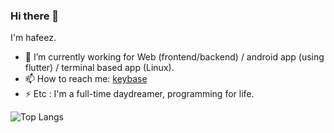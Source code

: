 ### Hi there 👋

<!--
**myapit/myapit** is a ✨ _special_ ✨ repository because its `README.md` (this file) appears on your GitHub profile.

Here are some ideas to get you started:

- 🔭 I’m currently working on ...
- 🌱 I’m currently learning ...
- 👯 I’m looking to collaborate on ...
- 🤔 I’m looking for help with ...
- 💬 Ask me about ...
- 📫 How to reach me: ...
- 😄 Pronouns: ...
- ⚡ Fun fact: ...

- 😄 Pronouns: [he/his/him](https://pronoun.is/he)
-->

I'm hafeez.

- 🔭 I’m currently working for Web (frontend/backend) / android app (using flutter) / terminal based app (Linux).
- 📫 How to reach me:  [keybase](https://keybase.io/myapit) 
- ⚡ Etc : I'm a full-time daydreamer, programming for life.

![Top Langs](https://github-readme-stats.vercel.app/api/top-langs/?username=myapit&layout=compact&theme=great-gatsby)
